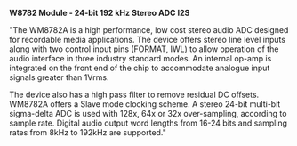 **W8782 Module - 24-bit 192 kHz Stereo ADC I2S**

"The WM8782A is a high performance, low cost stereo audio ADC designed for recordable media applications.
The device offers stereo line level inputs along with two control input pins (FORMAT, IWL) to allow operation of the
audio interface in three industry standard modes. An internal op-amp is integrated on the front end of the chip to
accommodate analogue input signals greater than 1Vrms.

The device also has a high pass filter to remove residual DC offsets. WM8782A offers a Slave mode clocking scheme. A stereo
24-bit multi-bit sigma-delta ADC is used with 128x, 64x or 32x over-sampling, according to sample rate. Digital audio
output word lengths from 16-24 bits and sampling rates from 8kHz to 192kHz are supported."

